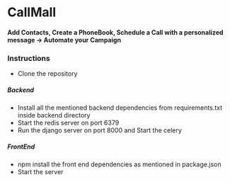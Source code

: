 # CallMall
#### Add Contacts, Create a PhoneBook, Schedule a Call with a personalized message -> Automate your Campaign

### Instructions
- Clone the repository

##### Backend
- Install all the mentioned backend dependencies from requirements.txt inside backend directory
- Start the redis server on port 6379
- Run the django server on port 8000 and Start the celery

##### FrontEnd
- npm install the front end dependencies as mentioned in package.json
- Start the server 
